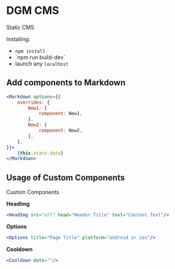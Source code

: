 # DGM CMS
Static CMS

Installing:
- `npm install`
- ˋnpm run build-devˋ
- launch any `localhost`


## Add components to Markdown
```jsx
<Markdown options={{
    overrides: {
        New1: {
            component: New1,
        },
        New2: {
            component: New2,
        },
    },
}}>
    {this.state.data}
</Markdown>
```

## Usage of Custom Components
Custom Components

**HeadImg**
```jsx
<HeadImg src="url" head="Header Title" text="Content Text"/>
```

**Options**
```jsx
<Options title="Page Title" platform="android or ios"/>
```

**Cooldown**
```jsx
<Cooldown date=""/>
```